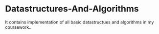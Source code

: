 # Datastructures-And-Algorithms
It contains implementation of all basic datastructues and algorithms in my coursework..
